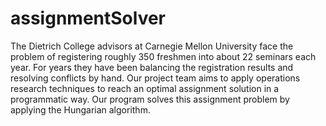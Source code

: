assignmentSolver
================

The Dietrich College advisors at Carnegie Mellon University face the problem of registering roughly 350 freshmen into about 22 seminars each year. For years they have been balancing the registration results and resolving conflicts by hand. Our project team aims to apply operations research techniques to reach an optimal assignment solution in a programmatic way.
Our program solves this assignment problem by applying the Hungarian algorithm.
